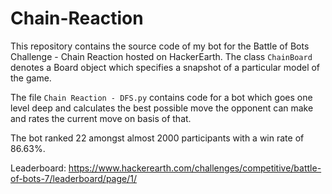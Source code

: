 # Chain-Reaction

This repository contains the source code of my bot for the Battle of Bots Challenge - Chain Reaction hosted on HackerEarth.
The class `ChainBoard` denotes a Board object which specifies a snapshot of a particular model of the game.

The file `Chain Reaction - DFS.py` contains code for a bot which goes one level deep and calculates the best possible move the opponent can make
and rates the current move on basis of that.

The bot ranked 22 amongst almost 2000 participants with a win rate of 86.63%.

Leaderboard: https://www.hackerearth.com/challenges/competitive/battle-of-bots-7/leaderboard/page/1/
